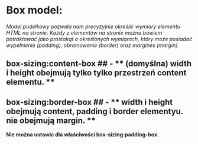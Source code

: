 
# Box model: #
_Model pudełkowy pozwala nam precyzyjnie określić wymiary elementu HTML na stronie.
Każdy z elementów na stronie można bowiem potraktować jako prostokąt o określonych wymiarach,
który może posiadać wypełnienie (padding), 
obramowanie (border) oraz margines (margin)._

## box-sizing:content-box ## - ** (domyślna) width i height obejmują tylko tylko przestrzeń content elementu. **  
## box-sizing:border-box ## - ** width i height obejmują content, padding i border elementyu. nie obejmują margin. **  
**Nie można ustawic dla właściwości box-sizing:padding-box.**  
  